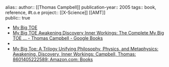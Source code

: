 alias::
author:: [[Thomas Campbell]] 
publication-year:: 2005
tags:: book, reference, #t.o.e 
project:: [[X-Science]] [[AMT]]  
public:: true

- [My Big TOE](https://www.my-big-toe.com/)
- [My Big TOE Awakening Discovery Inner Workings: The Complete My Big TOE ... - Thomas Campbell - Google Books](https://books.google.com.au/books?id=RYHtBPiZVgsC&redir_esc=y)
-
- [My Big Toe: A Trilogy Unifying Philosophy, Physics, and Metaphysics: Awakening, Discovery, Inner Workings: Campbell, Thomas: 8601405222589: Amazon.com: Books](https://www.amazon.com/My-Big-TOE-Complete-Trilogy/dp/0972509461?&linkCode=sl1&tag=c-hub-mybigtoe-com-20&linkId=bbc194f5391cfd437f2fbd7541526345&language=en_US&ref_=as_li_ss_tl)